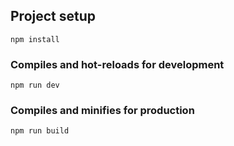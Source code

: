 ## Project setup
```
npm install
```
### Compiles and hot-reloads for development
```
npm run dev
```
### Compiles and minifies for production
```
npm run build
```